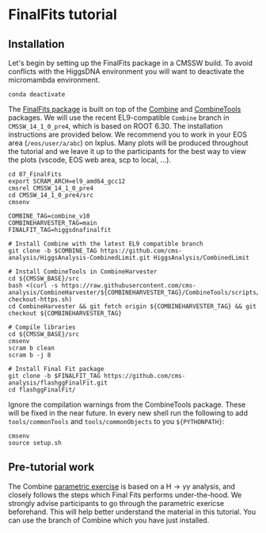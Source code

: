 # FinalFits tutorial

## Installation
Let's begin by setting up the FinalFits package in a CMSSW build. To avoid conflicts with the HiggsDNA environment you will want to deactivate the micromambda environment.
```
conda deactivate
```

The [FinalFits package](https://github.com/cms-analysis/flashggFinalFit/tree/dev_higgsdnafinalfit) is built on top of the [Combine](http://cms-analysis.github.io/HiggsAnalysis-CombinedLimit/latest/) and [CombineTools](https://github.com/cms-analysis/CombineHarvester/tree/main/CombineTools) packages. We will use the recent EL9-compatible `Combine` branch in `CMSSW_14_1_0_pre4`, which is based on ROOT 6.30. The installation instructions are provided below. We recommend you to work in your EOS area (`/eos/user/a/abc`) on lxplus. Many plots will be produced throughout the tutorial and we leave it up to the participants for the best way to view the plots (vscode, EOS web area, scp to local, ...).
```
cd 07_FinalFits
export SCRAM_ARCH=el9_amd64_gcc12
cmsrel CMSSW_14_1_0_pre4
cd CMSSW_14_1_0_pre4/src
cmsenv

COMBINE_TAG=combine_v10
COMBINEHARVESTER_TAG=main
FINALFIT_TAG=higgsdnafinalfit

# Install Combine with the latest EL9 compatible branch
git clone -b $COMBINE_TAG https://github.com/cms-analysis/HiggsAnalysis-CombinedLimit.git HiggsAnalysis/CombinedLimit

# Install CombineTools in CombineHarvester
cd ${CMSSW_BASE}/src
bash <(curl -s https://raw.githubusercontent.com/cms-analysis/CombineHarvester/${COMBINEHARVESTER_TAG}/CombineTools/scripts/sparse-checkout-https.sh)
cd CombineHarvester && git fetch origin ${COMBINEHARVESTER_TAG} && git checkout ${COMBINEHARVESTER_TAG}

# Compile libraries
cd ${CMSSW_BASE}/src
cmsenv
scram b clean
scram b -j 8

# Install Final Fit package
git clone -b $FINALFIT_TAG https://github.com/cms-analysis/flashggFinalFit.git
cd flashggFinalFit/
```

Ignore the compilation warnings from the CombineTools package. These will be fixed in the near future. In every new shell run the following to add `tools/commonTools` and `tools/commonObjects` to you `${PYTHONPATH}`:
```
cmsenv
source setup.sh
```

## Pre-tutorial work
The Combine [parametric exercise](http://cms-analysis.github.io/HiggsAnalysis-CombinedLimit/latest/tutorial2023/parametric_exercise/) is based on a H$\rightarrow\gamma\gamma$ analysis, and closely follows the steps which Final Fits performs under-the-hood. We strongly advise participants to go through the parametric exericse beforehand. This will help better understand the material in this tutorial. You can use the branch of Combine which you have just installed. 